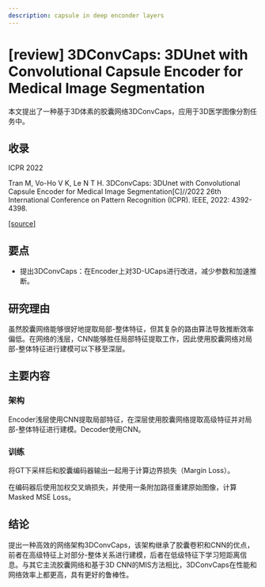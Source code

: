 ```yaml
---
description: capsule in deep enconder layers
---
```


# [review] 3DConvCaps: 3DUnet with Convolutional Capsule Encoder for Medical Image Segmentation

本文提出了一种基于3D体素的胶囊网络3DConvCaps，应用于3D医学图像分割任务中。

## 收录

ICPR 2022

Tran M, Vo-Ho V K, Le N T H. 3DConvCaps: 3DUnet with Convolutional Capsule Encoder for Medical Image Segmentation[C]//2022 26th International Conference on Pattern Recognition (ICPR). IEEE, 2022: 4392-4398.

[[source]](https://arxiv.org/abs/2205.09299)

## 要点

- 提出3DConvCaps：在Encoder上对3D-UCaps进行改进，减少参数和加速推断。

## 研究理由

虽然胶囊网络能够很好地提取局部-整体特征，但其复杂的路由算法导致推断效率偏低。在网络的浅层，CNN能够胜任局部特征提取工作，因此使用胶囊网络对局部-整体特征进行建模可以下移至深层。

## 主要内容

### 架构

Encoder浅层使用CNN提取局部特征，在深层使用胶囊网络提取高级特征并对局部-整体特征进行建模。Decoder使用CNN。

### 训练

将GT下采样后和胶囊编码器输出一起用于计算边界损失（Margin Loss）。

在编码器后使用加权交叉熵损失，并使用一条附加路径重建原始图像，计算Masked MSE Loss。

## 结论

提出一种高效的网络架构3DConvCaps，该架构继承了胶囊卷积和CNN的优点，前者在高级特征上对部分-整体关系进行建模，后者在低级特征下学习短距离信息。与其它主流胶囊网络和基于3D CNN的MIS方法相比，3DConvCaps在性能和网络效率上都更高，具有更好的鲁棒性。
